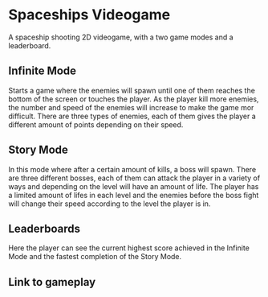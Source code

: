 # Spaceships Videogame 

A spaceship shooting 2D videogame, with a two game modes and a leaderboard.

## Infinite Mode

Starts a game where the enemies will spawn until one of them reaches the bottom of the screen or touches the player. As the player kill more enemies, the number and speed of the enemies will increase to make the game mor difficult. There are three types of enemies, each of them gives the player a different amount of points depending on their speed.

## Story Mode

In this mode where after a certain amount of kills, a boss will spawn. There are three different bosses, each of them can attack the player in a variety of ways and depending on the level will have an amount of life. The player has a limited amount of lifes in each level and the enemies before the boss fight will change their speed according to the level the player is in. 

## Leaderboards

Here the player can see the current highest score achieved in the Infinite Mode and the fastest completion of the Story Mode.

## Link to gameplay
